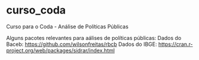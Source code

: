 # curso_coda
Curso para o Coda - Análise de Políticas Públicas

Alguns pacotes relevantes para aálises de políticas públicas:
Dados do Baceb: https://github.com/wilsonfreitas/rbcb
Dados do IBGE: https://cran.r-project.org/web/packages/sidrar/index.html
